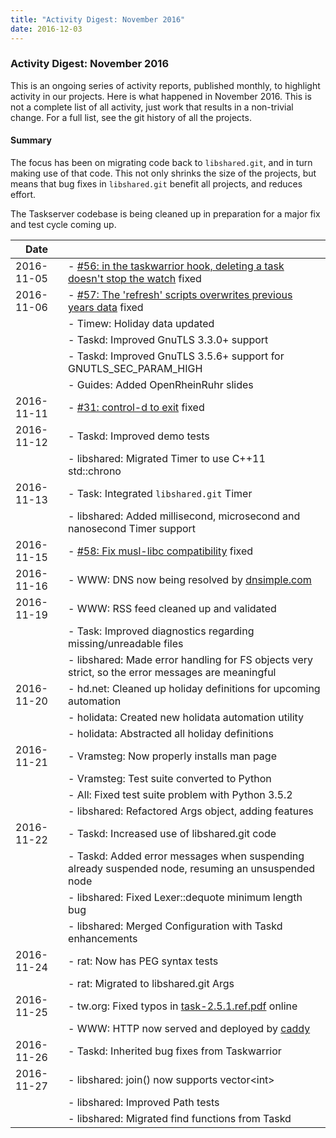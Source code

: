```yaml
---
title: "Activity Digest: November 2016"
date: 2016-12-03
---
```


### Activity Digest: November 2016 

This is an ongoing series of activity reports, published monthly, to highlight activity in our projects.
Here is what happened in November 2016. This is not a complete list of all activity, just work that results in a non-trivial change.
For a full list, see the git history of all the projects.

#### Summary

The focus has been on migrating code back to `libshared.git`, and in turn making use of that code.
This not only shrinks the size of the projects, but means that bug fixes in `libshared.git` benefit all projects, and reduces effort.

The Taskserver codebase is being cleaned up in preparation for a major fix and test cycle coming up.

| Date       |                                                                                                                                                |
|------------|------------------------------------------------------------------------------------------------------------------------------------------------|
| 2016-11-05 | - [#56: in the taskwarrior hook, deleting a task doesn\'t stop the watch](https://github.com/GothenburgBitFactory/timewarrior/issues/56) fixed |
| 2016-11-06 | - [#57: The \'refresh\' scripts overwrites previous years data](https://github.com/GothenburgBitFactory/timewarrior/issues/57) fixed           |
|            | - Timew: Holiday data updated                                                                                                                  |
|            | - Taskd: Improved GnuTLS 3.3.0+ support                                                                                                        |
|            | - Taskd: Improved GnuTLS 3.5.6+ support for GNUTLS\_SEC\_PARAM\_HIGH                                                                           |
|            | - Guides: Added OpenRheinRuhr slides                                                                                                           |
| 2016-11-11 | - [#31: control-d to exit](https://github.com/GothenburgBitFactory/taskshell/issues/31) fixed                                                  |
| 2016-11-12 | - Taskd: Improved demo tests                                                                                                                   |
|            | - libshared: Migrated Timer to use C++11 std::chrono                                                                                           |
| 2016-11-13 | - Task: Integrated `libshared.git` Timer                                                                                                       |
|            | - libshared: Added millisecond, microsecond and nanosecond Timer support                                                                       |
| 2016-11-15 | - [#58: Fix musl-libc compatibility](https://github.com/GothenburgBitFactory/timewarrior/issues/58) fixed                                      |
| 2016-11-16 | - WWW: DNS now being resolved by [dnsimple.com](https://dnsimple.com/resolving/taskwarrior)                                                    |
| 2016-11-19 | - WWW: RSS feed cleaned up and validated                                                                                                       |
|            | - Task: Improved diagnostics regarding missing/unreadable files                                                                                |
|            | - libshared: Made error handling for FS objects very strict, so the error messages are meaningful                                              |
| 2016-11-20 | - hd.net: Cleaned up holiday definitions for upcoming automation                                                                               |
|            | - holidata: Created new holidata automation utility                                                                                            |
|            | - holidata: Abstracted all holiday definitions                                                                                                 |
| 2016-11-21 | - Vramsteg: Now properly installs man page                                                                                                     |
|            | - Vramsteg: Test suite converted to Python                                                                                                     |
|            | - All: Fixed test suite problem with Python 3.5.2                                                                                              |
|            | - libshared: Refactored Args object, adding features                                                                                           |
| 2016-11-22 | - Taskd: Increased use of libshared.git code                                                                                                   |
|            | - Taskd: Added error messages when suspending already suspended node, resuming an unsuspended node                                             |
|            | - libshared: Fixed Lexer::dequote minimum length bug                                                                                           |
|            | - libshared: Merged Configuration with Taskd enhancements                                                                                      |
| 2016-11-24 | - rat: Now has PEG syntax tests                                                                                                                |
|            | - rat: Migrated to libshared.git Args                                                                                                          |
| 2016-11-25 | - tw.org: Fixed typos in [task-2.5.1.ref.pdf](/download/task-2.5.1.ref.pdf) online                                                             |
|            | - WWW: HTTP now served and deployed by [caddy](https://caddyserver.com)                                                                        |
| 2016-11-26 | - Taskd: Inherited bug fixes from Taskwarrior                                                                                                  |
| 2016-11-27 | - libshared: join() now supports vector\<int\>                                                                                                 |
|            | - libshared: Improved Path tests                                                                                                               |
|            | - libshared: Migrated find functions from Taskd                                                                                                |
